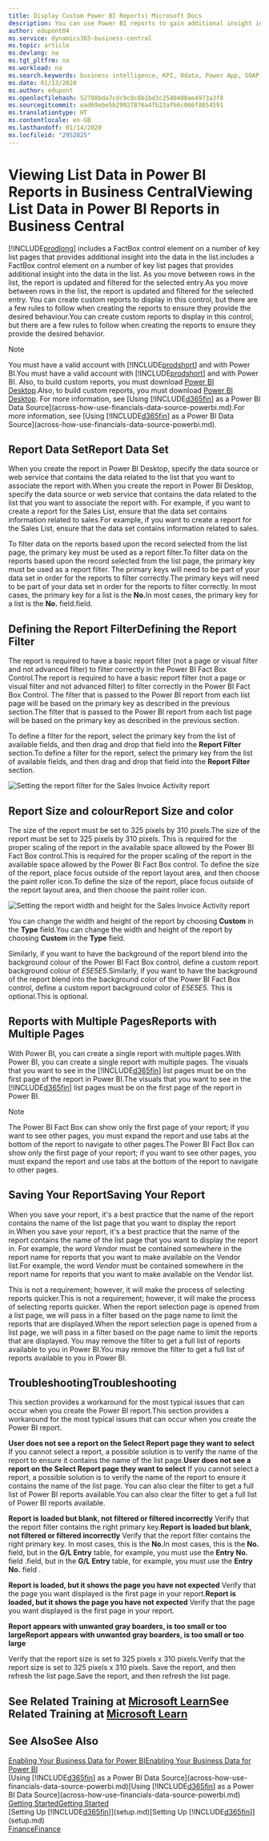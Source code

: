 ```yaml
---
title: Display Custom Power BI Reports| Microsoft Docs
description: You can use Power BI reports to gain additional insight into data in lists.
author: edupont04
ms.service: dynamics365-business-central
ms.topic: article
ms.devlang: na
ms.tgt_pltfrm: na
ms.workload: na
ms.search.keywords: business intelligence, KPI, Odata, Power App, SOAP, analysis
ms.date: 01/13/2020
ms.author: edupont
ms.openlocfilehash: 52788bda7cdc9c0c8b1bd3c2540400ae4973a3f8
ms.sourcegitcommit: ead69ebe5b29927876a4fb23afb6c066f8854591
ms.translationtype: HT
ms.contentlocale: en-GB
ms.lasthandoff: 01/14/2020
ms.locfileid: "2952825"
---
```

# <a name="viewing-list-data-in-power-bi-reports-in-business-central"></a><span data-ttu-id="8f935-103">Viewing List Data in Power BI Reports in Business Central</span><span class="sxs-lookup"><span data-stu-id="8f935-103">Viewing List Data in Power BI Reports in Business Central</span></span>

[!INCLUDE[prodlong](includes/prodlong.md)] <span data-ttu-id="8f935-104">includes a FactBox control element on a number of key list pages that provides additional insight into the data in the list.</span><span class="sxs-lookup"><span data-stu-id="8f935-104">includes a FactBox control element on a number of key list pages that provides additional insight into the data in the list.</span></span> <span data-ttu-id="8f935-105">As you move between rows in the list, the report is updated and filtered for the selected entry.</span><span class="sxs-lookup"><span data-stu-id="8f935-105">As you move between rows in the list, the report is updated and filtered for the selected entry.</span></span> <span data-ttu-id="8f935-106">You can create custom reports to display in this control, but there are a few rules to follow when creating the reports to ensure they provide the desired behaviour.</span><span class="sxs-lookup"><span data-stu-id="8f935-106">You can create custom reports to display in this control, but there are a few rules to follow when creating the reports to ensure they provide the desired behavior.</span></span>  

> [!NOTE]  
> <span data-ttu-id="8f935-107">You must have a valid account with [!INCLUDE[prodshort](includes/prodshort.md)] and with Power BI.</span><span class="sxs-lookup"><span data-stu-id="8f935-107">You must have a valid account with [!INCLUDE[prodshort](includes/prodshort.md)] and with Power BI.</span></span> <span data-ttu-id="8f935-108">Also, to build custom reports, you must download [Power BI Desktop](https://powerbi.microsoft.com/desktop/).</span><span class="sxs-lookup"><span data-stu-id="8f935-108">Also, to build custom reports, you must download [Power BI Desktop](https://powerbi.microsoft.com/desktop/).</span></span> <span data-ttu-id="8f935-109">For more information, see [Using [!INCLUDE[d365fin](includes/d365fin_md.md)] as a Power BI Data Source](across-how-use-financials-data-source-powerbi.md).</span><span class="sxs-lookup"><span data-stu-id="8f935-109">For more information, see [Using [!INCLUDE[d365fin](includes/d365fin_md.md)] as a Power BI Data Source](across-how-use-financials-data-source-powerbi.md).</span></span>  

## <a name="report-data-set"></a><span data-ttu-id="8f935-110">Report Data Set</span><span class="sxs-lookup"><span data-stu-id="8f935-110">Report Data Set</span></span>
<span data-ttu-id="8f935-111">When you create the report in Power BI Desktop, specify the data source or web service that contains the data related to the list that you want to associate the report with.</span><span class="sxs-lookup"><span data-stu-id="8f935-111">When you create the report in Power BI Desktop, specify the data source or web service that contains the data related to the list that you want to associate the report with.</span></span> <span data-ttu-id="8f935-112">For example, if you want to create a report for the Sales List, ensure that the data set contains information related to sales.</span><span class="sxs-lookup"><span data-stu-id="8f935-112">For example, if you want to create a report for the Sales List, ensure that the data set contains information related to sales.</span></span>  

<span data-ttu-id="8f935-113">To filter data on the reports based upon the record selected from the list page, the primary key must be used as a report filter.</span><span class="sxs-lookup"><span data-stu-id="8f935-113">To filter data on the reports based upon the record selected from the list page, the primary key must be used as a report filter.</span></span> <span data-ttu-id="8f935-114">The primary keys will need to be part of your data set in order for the reports to filter correctly.</span><span class="sxs-lookup"><span data-stu-id="8f935-114">The primary keys will need to be part of your data set in order for the reports to filter correctly.</span></span> <span data-ttu-id="8f935-115">In most cases, the primary key for a list is the **No.**</span><span class="sxs-lookup"><span data-stu-id="8f935-115">In most cases, the primary key for a list is the **No.**</span></span> <span data-ttu-id="8f935-116">field.</span><span class="sxs-lookup"><span data-stu-id="8f935-116">field.</span></span>  

## <a name="defining-the-report-filter"></a><span data-ttu-id="8f935-117">Defining the Report Filter</span><span class="sxs-lookup"><span data-stu-id="8f935-117">Defining the Report Filter</span></span>
<span data-ttu-id="8f935-118">The report is required to have a basic report filter (not a page or visual filter and not advanced filter) to filter correctly in the Power BI Fact Box Control.</span><span class="sxs-lookup"><span data-stu-id="8f935-118">The report is required to have a basic report filter (not a page or visual filter and not advanced filter) to filter correctly in the Power BI Fact Box Control.</span></span> <span data-ttu-id="8f935-119">The filter that is passed to the Power BI report from each list page will be based on the primary key as described in the previous section.</span><span class="sxs-lookup"><span data-stu-id="8f935-119">The filter that is passed to the Power BI report from each list page will be based on the primary key as described in the previous section.</span></span>  

<span data-ttu-id="8f935-120">To define a filter for the report, select the primary key from the list of available fields, and then drag and drop that field into the **Report Filter** section.</span><span class="sxs-lookup"><span data-stu-id="8f935-120">To define a filter for the report, select the primary key from the list of available fields, and then drag and drop that field into the **Report Filter** section.</span></span>  

![Setting the report filter for the Sales Invoice Activity report](./media/across-how-use-powerbi-reports-factbox/financials-powerbi-report-filter.png)

## <a name="report-size-and-color"></a><span data-ttu-id="8f935-122">Report Size and colour</span><span class="sxs-lookup"><span data-stu-id="8f935-122">Report Size and color</span></span>
<span data-ttu-id="8f935-123">The size of the report must be set to 325 pixels by 310 pixels.</span><span class="sxs-lookup"><span data-stu-id="8f935-123">The size of the report must be set to 325 pixels by 310 pixels.</span></span> <span data-ttu-id="8f935-124">This is required for the proper scaling of the report in the available space allowed by the Power BI Fact Box control.</span><span class="sxs-lookup"><span data-stu-id="8f935-124">This is required for the proper scaling of the report in the available space allowed by the Power BI Fact Box control.</span></span> <span data-ttu-id="8f935-125">To define the size of the report, place focus outside of the report layout area, and then choose the paint roller icon.</span><span class="sxs-lookup"><span data-stu-id="8f935-125">To define the size of the report, place focus outside of the report layout area, and then choose the paint roller icon.</span></span>

![Setting the report width and height for the Sales Invoice Activity report](./media/across-how-use-powerbi-reports-factbox/financials-powerbi-report-sizing.png)

<span data-ttu-id="8f935-127">You can change the width and height of the report by choosing **Custom** in the **Type** field.</span><span class="sxs-lookup"><span data-stu-id="8f935-127">You can change the width and height of the report by choosing **Custom** in the **Type** field.</span></span>

<span data-ttu-id="8f935-128">Similarly, if you want to have the background of the report blend into the background colour of the Power BI Fact Box control, define a custom report background colour of *E5E5E5*.</span><span class="sxs-lookup"><span data-stu-id="8f935-128">Similarly, if you want to have the background of the report blend into the background color of the Power BI Fact Box control, define a custom report background color of *E5E5E5*.</span></span> <span data-ttu-id="8f935-129">This is optional.</span><span class="sxs-lookup"><span data-stu-id="8f935-129">This is optional.</span></span>  

## <a name="reports-with-multiple-pages"></a><span data-ttu-id="8f935-130">Reports with Multiple Pages</span><span class="sxs-lookup"><span data-stu-id="8f935-130">Reports with Multiple Pages</span></span>
<span data-ttu-id="8f935-131">With Power BI, you can create a single report with multiple pages.</span><span class="sxs-lookup"><span data-stu-id="8f935-131">With Power BI, you can create a single report with multiple pages.</span></span> <span data-ttu-id="8f935-132">The visuals that you want to see in the [!INCLUDE[d365fin](includes/d365fin_md.md)] list pages must be on the first page of the report in Power BI.</span><span class="sxs-lookup"><span data-stu-id="8f935-132">The visuals that you want to see in the [!INCLUDE[d365fin](includes/d365fin_md.md)] list pages must be on the first page of the report in Power BI.</span></span>  

> [!NOTE]  
> <span data-ttu-id="8f935-133">The Power BI Fact Box can show only the first page of your report; if you want to see other pages, you must expand the report and use tabs at the bottom of the report to navigate to other pages.</span><span class="sxs-lookup"><span data-stu-id="8f935-133">The Power BI Fact Box can show only the first page of your report; if you want to see other pages, you must expand the report and use tabs at the bottom of the report to navigate to other pages.</span></span>  

## <a name="saving-your-report"></a><span data-ttu-id="8f935-134">Saving Your Report</span><span class="sxs-lookup"><span data-stu-id="8f935-134">Saving Your Report</span></span>

<span data-ttu-id="8f935-135">When you save your report, it's a best practice that the name of the report contains the name of the list page that you want to display the report in.</span><span class="sxs-lookup"><span data-stu-id="8f935-135">When you save your report, it's a best practice that the name of the report contains the name of the list page that you want to display the report in.</span></span> <span data-ttu-id="8f935-136">For example, the word *Vendor* must be contained somewhere in the report name for reports that you want to make available on the Vendor list.</span><span class="sxs-lookup"><span data-stu-id="8f935-136">For example, the word *Vendor* must be contained somewhere in the report name for reports that you want to make available on the Vendor list.</span></span>  

<span data-ttu-id="8f935-137">This is not a requirement; however, it will make the process of selecting reports quicker.</span><span class="sxs-lookup"><span data-stu-id="8f935-137">This is not a requirement; however, it will make the process of selecting reports quicker.</span></span> <span data-ttu-id="8f935-138">When the report selection page is opened from a list page, we will pass in a filter based on the page name to limit the reports that are displayed.</span><span class="sxs-lookup"><span data-stu-id="8f935-138">When the report selection page is opened from a list page, we will pass in a filter based on the page name to limit the reports that are displayed.</span></span>  <span data-ttu-id="8f935-139">You may remove the filter to get a full list of reports available to you in Power BI.</span><span class="sxs-lookup"><span data-stu-id="8f935-139">You may remove the filter to get a full list of reports available to you in Power BI.</span></span>  

## <a name="troubleshooting"></a><span data-ttu-id="8f935-140">Troubleshooting</span><span class="sxs-lookup"><span data-stu-id="8f935-140">Troubleshooting</span></span>
<span data-ttu-id="8f935-141">This section provides a workaround for the most typical issues that can occur when you create the Power BI report.</span><span class="sxs-lookup"><span data-stu-id="8f935-141">This section provides a workaround for the most typical issues that can occur when you create the Power BI report.</span></span>  

<span data-ttu-id="8f935-142">**User does not see a report on the Select Report page they want to select** If you cannot select a report, a possible solution is to verify the name of the report to ensure it contains the name of the list page.</span><span class="sxs-lookup"><span data-stu-id="8f935-142">**User does not see a report on the Select Report page they want to select** If you cannot select a report, a possible solution is to verify the name of the report to ensure it contains the name of the list page.</span></span> <span data-ttu-id="8f935-143">You can also clear the filter to get a full list of Power BI reports available.</span><span class="sxs-lookup"><span data-stu-id="8f935-143">You can also clear the filter to get a full list of Power BI reports available.</span></span>  

<span data-ttu-id="8f935-144">**Report is loaded but blank, not filtered or filtered incorrectly** Verify that the report filter contains the right primary key.</span><span class="sxs-lookup"><span data-stu-id="8f935-144">**Report is loaded but blank, not filtered or filtered incorrectly** Verify that the report filter contains the right primary key.</span></span> <span data-ttu-id="8f935-145">In most cases, this is the **No.**</span><span class="sxs-lookup"><span data-stu-id="8f935-145">In most cases, this is the **No.**</span></span> <span data-ttu-id="8f935-146">field, but in the **G/L Entry** table, for example, you must use the **Entry No.** field  .</span><span class="sxs-lookup"><span data-stu-id="8f935-146">field, but in the **G/L Entry** table, for example, you must use the **Entry No.** field  .</span></span>

<span data-ttu-id="8f935-147">**Report is loaded, but it shows the page you have not expected** Verify that the page you want displayed is the first page in your report.</span><span class="sxs-lookup"><span data-stu-id="8f935-147">**Report is loaded, but it shows the page you have not expected** Verify that the page you want displayed is the first page in your report.</span></span>  

<span data-ttu-id="8f935-148">**Report appears with unwanted gray boarders, is too small or too large**</span><span class="sxs-lookup"><span data-stu-id="8f935-148">**Report appears with unwanted gray boarders, is too small or too large**</span></span>

<span data-ttu-id="8f935-149">Verify that the report size is set to 325 pixels x 310 pixels.</span><span class="sxs-lookup"><span data-stu-id="8f935-149">Verify that the report size is set to 325 pixels x 310 pixels.</span></span> <span data-ttu-id="8f935-150">Save the report, and then refresh the list page.</span><span class="sxs-lookup"><span data-stu-id="8f935-150">Save the report, and then refresh the list page.</span></span>  

## <a name="see-related-training-at-microsoft-learnlearnmodulesconfigure-powerbi-excel-dynamics-365-business-centralindex"></a><span data-ttu-id="8f935-151">See Related Training at [Microsoft Learn](/learn/modules/configure-powerbi-excel-dynamics-365-business-central/index)</span><span class="sxs-lookup"><span data-stu-id="8f935-151">See Related Training at [Microsoft Learn](/learn/modules/configure-powerbi-excel-dynamics-365-business-central/index)</span></span>

## <a name="see-also"></a><span data-ttu-id="8f935-152">See Also</span><span class="sxs-lookup"><span data-stu-id="8f935-152">See Also</span></span>

[<span data-ttu-id="8f935-153">Enabling Your Business Data for Power BI</span><span class="sxs-lookup"><span data-stu-id="8f935-153">Enabling Your Business Data for Power BI</span></span>](admin-powerbi.md)  
<span data-ttu-id="8f935-154">[Using [!INCLUDE[d365fin](includes/d365fin_md.md)] as a Power BI Data Source](across-how-use-financials-data-source-powerbi.md)</span><span class="sxs-lookup"><span data-stu-id="8f935-154">[Using [!INCLUDE[d365fin](includes/d365fin_md.md)] as a Power BI Data Source](across-how-use-financials-data-source-powerbi.md)</span></span>  
[<span data-ttu-id="8f935-155">Getting Started</span><span class="sxs-lookup"><span data-stu-id="8f935-155">Getting Started</span></span>](product-get-started.md)  
<span data-ttu-id="8f935-156">[Setting Up [!INCLUDE[d365fin](includes/d365fin_md.md)]](setup.md)</span><span class="sxs-lookup"><span data-stu-id="8f935-156">[Setting Up [!INCLUDE[d365fin](includes/d365fin_md.md)]](setup.md)</span></span>  
[<span data-ttu-id="8f935-157">Finance</span><span class="sxs-lookup"><span data-stu-id="8f935-157">Finance</span></span>](finance.md)  
